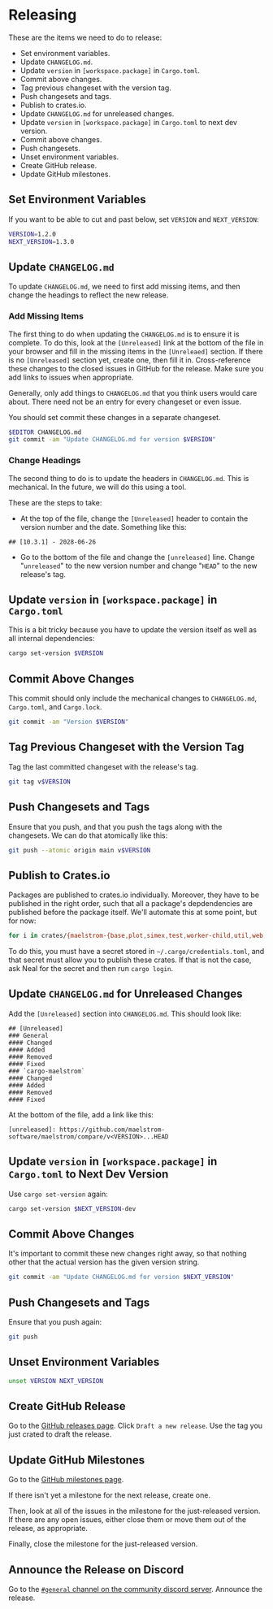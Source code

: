 # Releasing

These are the items we need to do to release:
  - Set environment variables.
  - Update `CHANGELOG.md`.
  - Update `version` in `[workspace.package]` in `Cargo.toml`.
  - Commit above changes.
  - Tag previous changeset with the version tag.
  - Push changesets and tags.
  - Publish to crates.io.
  - Update `CHANGELOG.md` for unreleased changes.
  - Update `version` in `[workspace.package]` in `Cargo.toml` to next dev version.
  - Commit above changes.
  - Push changesets.
  - Unset environment variables.
  - Create GitHub release.
  - Update GitHub milestones.

## Set Environment Variables

If you want to be able to cut and past below, set `VERSION` and `NEXT_VERSION`:
```bash
VERSION=1.2.0
NEXT_VERSION=1.3.0
```

## Update `CHANGELOG.md`

To update `CHANGELOG.md`, we need to first add missing items, and then change
the headings to reflect the new release.

### Add Missing Items

The first thing to do when updating the `CHANGELOG.md` is to ensure it is complete.
To do this, look at the `[Unreleased]` link at the bottom of the file in your
browser and fill in the missing items in the `[Unreleaed]` section. If there is
no `[Unreleased]` section yet, create one, then fill it in. Cross-reference
these changes to the closed issues in GitHub for the release. Make sure you add
links to issues when appropriate.

Generally, only add things to `CHANGELOG.md` that you think users would care
about. There need not be an entry for every changeset or even issue.

You should set commit these changes in a separate changeset.

```bash
$EDITOR CHANGELOG.md
git commit -am "Update CHANGELOG.md for version $VERSION"
```

### Change Headings

The second thing to do is to update the headers in `CHANGELOG.md`. This is
mechanical. In the future, we will do this using a tool.

These are the steps to take:
  - At the top of the file, change the `[Unreleased]` header to contain the
    version number and the date. Something like this:
```
## [10.3.1] - 2028-06-26
```
  - Go to the bottom of the file and change the `[unreleased]` line. Change
    "`unreleased`" to the new version number and change "`HEAD`" to the new
    release's tag.

## Update `version` in `[workspace.package]` in `Cargo.toml`

This is a bit tricky because you have to update the version itself as well as
all internal dependencies:
```bash
cargo set-version $VERSION
```

## Commit Above Changes

This commit should only include the mechanical changes to `CHANGELOG.md`,
`Cargo.toml`, and `Cargo.lock`.
```bash
git commit -am "Version $VERSION"
```

## Tag Previous Changeset with the Version Tag

Tag the last committed changeset with the release's tag.
```bash
git tag v$VERSION
```

## Push Changesets and Tags

Ensure that you push, and that you push the tags along with the changesets. We
can do that atomically like this:
```bash
git push --atomic origin main v$VERSION
```

## Publish to Crates.io

Packages are published to crates.io individually. Moreover, they have to be
published in the right order, such that all a package's depdendencies are
published before the package itself. We'll automate this at some point, but for
now:

```bash
for i in crates/{maelstrom-{base,plot,simex,test,worker-child,util,web,worker,broker,container,client,client-cli},cargo-maelstrom}; do (cd $i && cargo publish); done
```

To do this, you must have a secret stored in `~/.cargo/credentials.toml`, and
that secret must allow you to publish these crates. If that is not the case,
ask Neal for the secret and then run `cargo login`.

## Update `CHANGELOG.md` for Unreleased Changes

Add the `[Unreleased]` section into `CHANGELOG.md`. This should look like:
```
## [Unreleased]
### General
#### Changed
#### Added
#### Removed
#### Fixed
### `cargo-maelstrom`
#### Changed
#### Added
#### Removed
#### Fixed
```

At the bottom of the file, add a link like this:
```
[unreleased]: https://github.com/maelstrom-software/maelstrom/compare/v<VERSION>...HEAD
```

## Update `version` in `[workspace.package]` in `Cargo.toml` to Next Dev Version

Use `cargo set-version` again:
```bash
cargo set-version $NEXT_VERSION-dev
```

## Commit Above Changes

It's important to commit these new changes right away, so that nothing other that the
actual version has the given version string.

```bash
git commit -am "Update CHANGELOG.md for version $NEXT_VERSION"
```

## Push Changesets and Tags

Ensure that you push again:
```bash
git push
```

## Unset Environment Variables
```bash
unset VERSION NEXT_VERSION
```

## Create GitHub Release

Go to the [GitHub releases page](https://github.com/maelstrom-software/maelstrom/releases). Click `Draft a
new release`. Use the tag you just crated to draft the release.

## Update GitHub Milestones

Go to the [GitHub milestones page](https://github.com/maelstrom-software/maelstrom/milestones).

If there isn't yet a milestone for the next release, create one.

Then, look at all of the issues in the milestone for the just-released version.
If there are any open issues, either close them or move them out of the
release, as appropriate.

Finally, close the milestone for the just-released version.

## Announce the Release on Discord

Go to the [`#general` channel on the community discord
server](https://discord.gg/nyaGuzJr). Announce the release.
